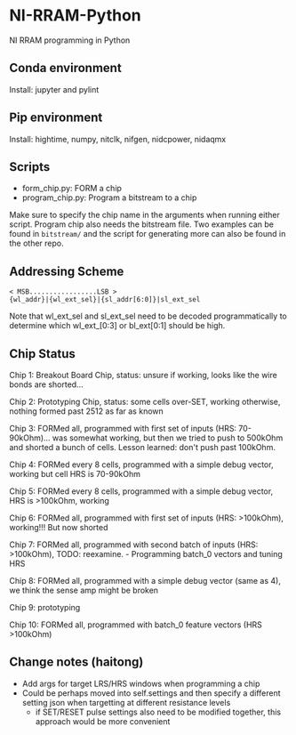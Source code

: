 # NI-RRAM-Python
NI RRAM programming in Python

## Conda environment
Install: jupyter and pylint

## Pip environment
Install: hightime, numpy, nitclk, nifgen, nidcpower, nidaqmx

## Scripts
- form_chip.py: FORM a chip
- program_chip.py: Program a bitstream to a chip

Make sure to specify the chip name in the arguments when running either script. Program chip also needs the bitstream file. Two examples can be found in `bitstream/` and the script for generating more can also be found in the other repo.

## Addressing Scheme

```
< MSB.................LSB >
{wl_addr}|{wl_ext_sel}|{sl_addr[6:0]}|sl_ext_sel
```

Note that wl_ext_sel and sl_ext_sel need to be decoded programmatically to determine which wl_ext_[0:3] or bl_ext[0:1] should be high.

## Chip Status

Chip 1: Breakout Board Chip, status: unsure if working, looks like the wire bonds are shorted...  

Chip 2: Prototyping Chip, status: some cells over-SET, working otherwise, nothing formed past 2512 as far as known  

Chip 3: FORMed all, programmed with first set of inputs (HRS: 70-90kOhm)... was somewhat working, but then we tried to push to 500kOhm and shorted a bunch of cells. Lesson learned: don't push past 100kOhm.  

Chip 4: FORMed every 8 cells, programmed with a simple debug vector, working but cell HRS is 70-90kOhm  

Chip 5: FORMed every 8 cells, programmed with a simple debug vector, HRS is >100kOhm, working  

Chip 6: FORMed all, programmed with first set of inputs (HRS: >100kOhm), working!!! But now shorted  

Chip 7: FORMed all, programmed with second batch of inputs (HRS: >100kOhm), TODO: reexamine.
    - Programming batch_0 vectors and tuning HRS

Chip 8: FORMed all, programmed with a simple debug vector (same as 4), we think the sense amp might be broken  

Chip 9: prototyping  

Chip 10: FORMed all, programmed with batch_0 feature vectors (HRS >100kOhm)



## Change notes (haitong)
- Add args for target LRS/HRS windows when programming a chip
- Could be perhaps moved into self.settings and then specify a different setting json when targetting at different resistance levels
    - if SET/RESET pulse settings also need to be modified together, this approach would be more convenient 